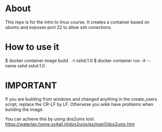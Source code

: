 # About
This repo is for the intro to linux course.
It creates a container based on ubuntu and exposes port 22 to allow ssh conections.

# How to use it
$ docker container image build . -t sshd:1.0
$ docker container run -it --name sshd sshd:1.0

# IMPORTANT

If you are building from windows and changed anything in the create_users script,
replace the CR-LF by LF. Otherwise you wikk have problems when building the image.

You can achieve this by using dos2unix tool.
https://waterlan.home.xs4all.nl/dos2unix/es/man1/dos2unix.htm

